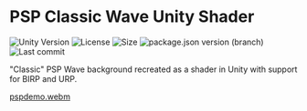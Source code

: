 # PSP Classic Wave Unity Shader
![Unity Version](https://img.shields.io/badge/Unity-5%2B-blue?style=plastic) ![License](https://img.shields.io/github/license/ParkingLotGames/PSP-Classic-Wave-Unity-Shader?style=plastic) ![Size](https://img.shields.io/github/repo-size/ParkingLotGames/PSP-Classic-Wave-Unity-Shader?style=plastic) ![package.json version (branch)](https://img.shields.io/github/package-json/v/PSP-Classic-Wave-Unity-Shader/main?style=plastic) ![Last commit](https://img.shields.io/github/last-commit/ParkingLotGames/PSP-Classic-Wave-Unity-Shader?style=plastic)

 "Classic" PSP Wave background recreated as a shader in Unity with support for BIRP and URP.

[pspdemo.webm](https://user-images.githubusercontent.com/76890242/224581015-5da1fee2-12fe-4210-bd82-9124e0ee9cd3.webm)
